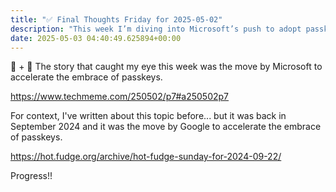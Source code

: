 ```yaml
---
title: "✅ Final Thoughts Friday for 2025-05-02"
description: "This week I’m diving into Microsoft’s push to adopt passkeys faster, echoing Google’s earlier move."
date: 2025-05-03 04:40:49.625894+00:00
---
```


<!-- buttondown-editor-mode: plaintext -->🔐 + 🔮 The story that caught my eye this week was the move by Microsoft to accelerate the embrace of passkeys.

https://www.techmeme.com/250502/p7#a250502p7

For context, I've written about this topic before... but it was back in September 2024 and it was the move by Google to accelerate the embrace of passkeys.

https://hot.fudge.org/archive/hot-fudge-sunday-for-2024-09-22/

Progress!!

